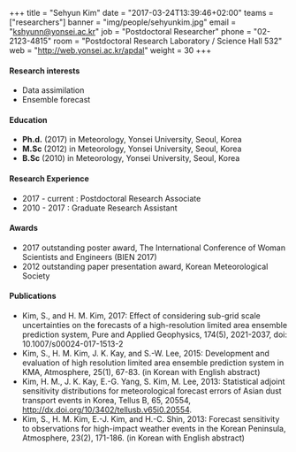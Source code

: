 ﻿+++
title = "Sehyun Kim"
date = "2017-03-24T13:39:46+02:00"
teams = ["researchers"]
banner = "img/people/sehyunkim.jpg"
email = "kshyunn@yonsei.ac.kr"
job = "Postdoctoral Researcher"
phone = "02-2123-4815"
room = "Postdoctoral Research Laboratory / Science Hall 532"
web = "http://web.yonsei.ac.kr/apdal"
weight = 30
+++

#### Research interests
+ Data assimilation
+ Ensemble forecast

#### Education
+ **Ph.d.** (2017) in Meteorology, Yonsei University, Seoul, Korea
+ **M.Sc** (2012) in Meteorology, Yonsei University, Seoul, Korea
+ **B.Sc** (2010) in Meteorology, Yonsei University, Seoul, Korea

#### Research Experience
+ 2017 - current : Postdoctoral Research Associate
+ 2010 - 2017 : Graduate Research Assistant


#### Awards
+ 2017 outstanding poster award, The International Conference of Woman Scientists and
Engineers (BIEN 2017)
+ 2012 outstanding paper presentation award, Korean Meteorological Society


#### Publications
+ Kim, S., and H. M. Kim, 2017: Effect of considering sub-grid scale uncertainties on the forecasts of a high-resolution limited area ensemble prediction system, Pure and Applied Geophysics, 174(5), 2021-2037, doi: 10.1007/s00024-017-1513-2
+ Kim, S., H. M. Kim, J. K. Kay, and S.-W. Lee, 2015: Development and evaluation of high resolution limited area ensemble prediction system in KMA, Atmosphere, 25(1), 67-83. (in Korean with English abstract)
+ Kim, H. M., J. K. Kay, E.-G. Yang, S. Kim, M. Lee, 2013: Statistical adjoint sensitivity distributions for meteorological forecast errors of Asian dust transport events in Korea, Tellus B, 65, 20554, http://dx.doi.org/10/3402/tellusb.v65i0.20554.
+ Kim, S., H. M. Kim, E.-J. Kim, and H.-C. Shin, 2013: Forecast sensitivity to observations for high-impact weather events in the Korean Peninsula, Atmosphere, 23(2), 171-186. (in Korean with English abstract)
